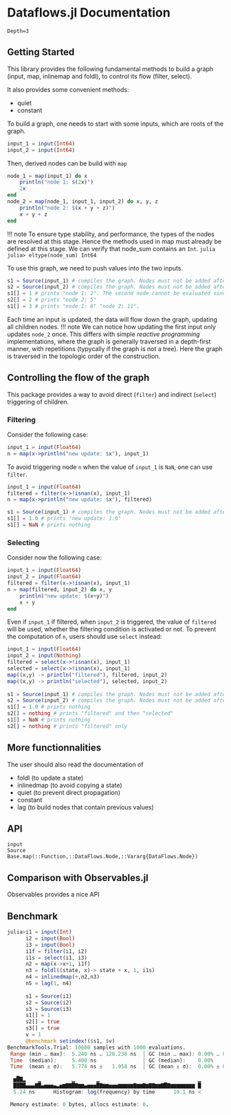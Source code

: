 # Dataflows.jl Documentation

```@contents
Depth=3
```

## Getting Started

This library provides the following fundamental methods to build a graph
(input, map, inlinemap and foldl),
to control its flow (filter, select).

It also provides some convenient methods:
- quiet
- constant

To build a graph, one needs to start with some inputs, which are roots of the graph.
```julia
input_1 = input(Int64)
input_2 = input(Int64)
```

Then, derived nodes can be build with `map`
```julia
node_1 = map(input_1) do x
    println("node 1: $(2x)")
    2x 
end
node_2 = map(node_1, input_1, input_2) do x, y, z
    println("node 2: $(x + y + z)")
    x + y + z
end
```

!!! note
    To ensure type stability, and performance,
    the types of the nodes are resolved at this stage.
    Hence the methods used in map must already be defined at this stage.
    We can verify that node_sum contains an `Int`.
    ```julia
    julia> eltype(node_sum)
    Int64
    ```

To use this graph, we need to push values into the two inputs.
```julia
s1 = Source(input_1) # compiles the graph. Nodes must not be added afterwards.
s2 = Source(input_2) # compiles the graph. Nodes must not be added afterwards.
s1[] = 1 # prints "node 1: 2". The second node cannot be evaluated since the data is missing
s2[] = 2 # prints "node 2: 5"
s1[] = 3 # prints "node 1: 6" "node 2: 11".
```
Each time an input is updated, the data will flow down the graph, 
updating all children nodes.
!!! note
    We can notice how updating the first input only updates `node_2` once.
    This differs with simple _reactive programming_ implementations,
    where the graph is generally traversed in a depth-first manner,
    with repetitions (typycally if the graph is not a tree).
    Here the graph is traversed in the topologic order of the construction.

## Controlling the flow of the graph

This package provides a way to avoid direct (`filter`) and indirect (`select`)
triggering of children.

### Filtering
Consider the following case:
```julia
input_1 = input(Float64)
n = map(x->println("new update: $x"), input_1)
```
To avoid triggering node `n` when the value of `input_1` is `NaN`,
one can use `filter`.
```julia
input_1 = input(Float64)
filtered = filter(x->!isnan(x), input_1)
n = map(x->println("new update: $x"), filtered)

s1 = Source(input_1) # compiles the graph. Nodes must not be added afterwards.
s1[] = 1.0 # prints "new update: 1.0"
s1[] = NaN # prints nothing 
```

### Selecting
Consider now the following case:
```julia
input_1 = input(Float64)
input_2 = input(Float64)
filtered = filter(x->!isnan(x), input_1)
n = map(filtered, input_2) do x, y
    println("new update: $(x+y)")
    x + y
end
```
Even if `input_1` if filtered, when `input_2` is triggered, the value of `filtered` will be
used, whether the filtering condition is activated or not.
To prevent the computation of `n`, users should use `select` instead:
```julia
input_1 = input(Float64)
input_2 = input(Nothing)
filtered = select(x->!isnan(x), input_1)
selected = select(x->!isnan(x), input_1)
map((x,y) -> println("filtered"), filtered, input_2)
map((x,y) -> println("selected"), selected, input_2)
    
s1 = Source(input_1) # compiles the graph. Nodes must not be added afterwards.
s2 = Source(input_2) # compiles the graph. Nodes must not be added afterwards.
s1[] = 1.0 # prints nothing 
s2[] = nothing # prints "filtered" and then "selected"
s1[] = NaN # prints nothing 
s2[] = nothing # prints "filtered" only
```

## More functionnalities
The user should also read the documentation of
- foldl (to update a state)
- inlinedmap (to avoid copying a state)
- quiet (to prevent direct propagation)
- constant
- lag (to build nodes that contain previous values)

## API
```@docs
input
Source
Base.map(::Function,::DataFlows.Node,::Vararg{DataFlows.Node})
```

## Comparison with Observables.jl
Observables provides a nice API 

## Benchmark 
```julia
julia>i1 = input(Int)
      i2 = input(Bool)
      i3 = input(Bool)
      i1f = filter(i1, i2)
      i1s = select(i1, i3)
      n2 = map(x->x+1, i1f)
      n3 = foldl((state, x)-> state + x, 1, i1s)
      n4 = inlinedmap(+,n2,n3)
      n5 = lag(1, n4)
      
      s1 = Source(i1)
      s2 = Source(i2)
      s3 = Source(i3)
      s1[] = 1
      s2[] = true
      s3[] = true
      v = 1
      @benchmark setindex!($s1, $v)
BenchmarkTools.Trial: 10000 samples with 1000 evaluations.
 Range (min … max):  5.240 ns … 128.238 ns  ┊ GC (min … max): 0.00% … 0.00%
 Time  (median):     5.400 ns               ┊ GC (median):    0.00%
 Time  (mean ± σ):   5.774 ns ±   1.958 ns  ┊ GC (mean ± σ):  0.00% ± 0.00%

  ▅█▇▂    ▁          ▁       ▁                                ▁
  ████▄▄▄▇█▄▅▅▅▄▃▅▆▇▇█▇▆▆▄▅▅▅█▇▆▆▅▅▅▆▆▆▆▆▇▆▆▇▆▇▇▆▆▇█▇▆▆▆▆▆▆▆▆ █
  5.24 ns      Histogram: log(frequency) by time      10.1 ns <

 Memory estimate: 0 bytes, allocs estimate: 0.
```

